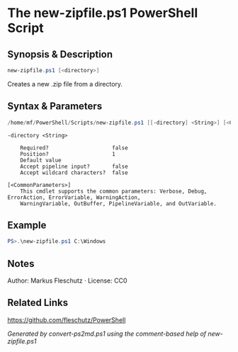 # The new-zipfile.ps1 PowerShell Script

## Synopsis & Description
```powershell
new-zipfile.ps1 [<directory>]
```

Creates a new .zip file from a directory.

## Syntax & Parameters
```powershell
/home/mf/PowerShell/Scripts/new-zipfile.ps1 [[-directory] <String>] [<CommonParameters>]
```

```
-directory <String>
    
    Required?                    false
    Position?                    1
    Default value                
    Accept pipeline input?       false
    Accept wildcard characters?  false
```

```
[<CommonParameters>]
    This cmdlet supports the common parameters: Verbose, Debug, ErrorAction, ErrorVariable, WarningAction, 
    WarningVariable, OutBuffer, PipelineVariable, and OutVariable.
```

## Example
```powershell
PS>.\new-zipfile.ps1 C:\Windows
```


## Notes
Author: Markus Fleschutz · License: CC0

## Related Links
https://github.com/fleschutz/PowerShell

*Generated by convert-ps2md.ps1 using the comment-based help of new-zipfile.ps1*
